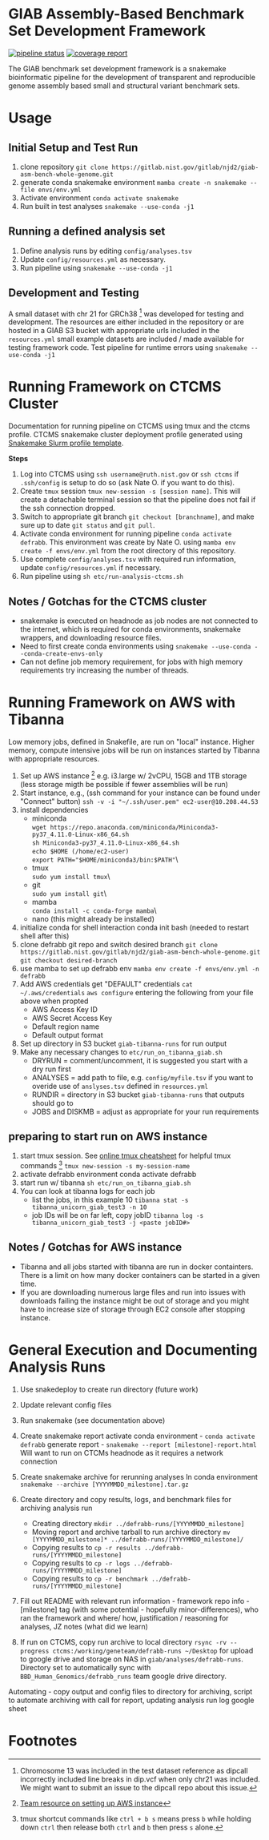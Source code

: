 # GIAB Assembly-Based Benchmark Set Development Framework
<!--

[![Actions Status](https://github.com/mrvollger/SmkTemplate/workflows/CI/badge.svg)](https://github.com/mrvollger/SmkTemplate/actions)
[![Actions Status](https://github.com/mrvollger/SmkTemplate/workflows/Linting/badge.svg)](https://github.com/mrvollger/SmkTemplate/actions)
[![Actions Status](https://github.com/mrvollger/SmkTemplate/workflows/black/badge.svg)](https://github.com/mrvollger/SmkTemplate/actions)

This is a Snakemake project template. The `Snakefile` is under `workflow`.

[Slides](https://mrvollger.github.io/SmkTemplate/slides) describing and justifying the use of this template.
-->
<!--gitlab badges-->
[![pipeline status](https://gitlab.nist.gov/gitlab/bbd-human-genomics/giab-asm-bench-whole-genome/badges/master/pipeline.svg)](https://gitlab.nist.gov/gitlab/bbd-human-genomics/giab-asm-bench-whole-genome/-/commits/master)
[![coverage report](https://gitlab.nist.gov/gitlab/bbd-human-genomics/giab-asm-bench-whole-genome/badges/master/coverage.svg)](https://gitlab.nist.gov/gitlab/bbd-human-genomics/giab-asm-bench-whole-genome/-/commits/master)

<!-- Background -->
The GIAB benchmark set development framework is a snakemake bioinformatic pipeline for the development of transparent and reproducible genome assembly based small and structural variant benchmark sets. 

<!-- Usage -->
# Usage
##  Initial Setup and Test Run
1. clone repository `git clone https://gitlab.nist.gov/gitlab/njd2/giab-asm-bench-whole-genome.git`
2. generate conda snakemake environment `mamba create -n snakemake --file envs/env.yml`
3. Activate environment `conda activate snakemake`
4. Run built in test analyses `snakemake --use-conda -j1`

## Running a defined analysis set
1. Define analysis runs by editing `config/analyses.tsv`
2. Update `config/resources.yml` as necessary.
3. Run pipeline using `snakemake --use-conda -j1`

## Development and Testing
A small dataset with chr 21 for GRCh38 [^1] was developed for testing and development. 
The resources are either included in the repository or are hosted in a GIAB S3 bucket with appropriate urls included in the `resources.yml`
small example datasets are included / made available for testing framework code. 
Test pipeline for runtime errors using `snakemake --use-conda -j1`

# Running Framework on CTCMS Cluster
Documentation for running pipeline on CTCMS using tmux and the ctcms profile.
CTCMS snakemake cluster deployment profile generated using [Snakemake Slurm profile template](https://github.com/Snakemake-Profiles/slurm).

__Steps__

1. Log into CTCMS using `ssh username@ruth.nist.gov` or `ssh ctcms` if `.ssh/config` is setup to do so (ask Nate O. if you want to do this).
1. Create `tmux` session `tmux new-session -s [session name]`. This will create a detachable terminal session so that the pipeline does not fail if the ssh connection dropped.
1. Switch to appropriate git branch `git checkout [branchname]`, and make sure up to date `git status` and `git pull`. 
1. Activate conda environment for running pipeline `conda activate defrabb`. This environment was create by Nate O. using `mamba env create -f envs/env.yml` from the root directory of this repository.
1. Use complete `config/analyses.tsv` with required run information, update `config/resources.yml` if necessary.
1. Run pipeline using `sh etc/run-analysis-ctcms.sh`


## Notes / Gotchas for the CTCMS cluster

* snakemake is executed on headnode as job nodes are not connected to the internet, which is required for conda environments, snakemake wrappers, and downloading resource files.
* Need to first create conda environments using `snakemake --use-conda --conda-create-envs-only`
* Can not define job memory requirement, for jobs with high memory requirements try increasing the number of threads.

# Running Framework on AWS with Tibanna
Low memory jobs, defined in Snakefile, are run on "local" instance. Higher memory, compute intensive jobs will be run on instances started by Tibanna with appropriate resources. 
1. Set up AWS instance [^2] e.g. i3.large w/ 2vCPU, 15GB and 1TB storage (less storage migth be possible if fewer assemblies will be run)
2. Start instance, e.g., (ssh command for your instance can be found under "Connect" button) 
`ssh -v -i "~/.ssh/user.pem" ec2-user@10.208.44.53`
3. install dependencies
	- miniconda\
`wget https://repo.anaconda.com/miniconda/Miniconda3-py37_4.11.0-Linux-x86_64.sh`\
`sh Miniconda3-py37_4.11.0-Linux-x86_64.sh`\
`echo $HOME (/home/ec2-user)`\
`export PATH="$HOME/miniconda3/bin:$PATH"`\
	- tmux\
`sudo yum install tmux`\
	- git\
`sudo yum install git`\
	- mamba\
`conda install -c conda-forge mamba`\
	- nano (this might already be installed)
4. initialize conda for shell interaction
conda init bash (needed to restart shell after this)
5. clone defrabb git repo and switch desired branch
`git clone https://gitlab.nist.gov/gitlab/njd2/giab-asm-bench-whole-genome.git`
`git checkout desired-branch`
6. use mamba to set up defrabb env
`mamba env create -f envs/env.yml -n defrabb`
7. Add AWS credentials
get "DEFAULT" credentials `cat ~/.aws/credentials`
`aws configure` entering the following from your file above when propted
	- AWS Access Key ID
	- AWS Secret Access Key
	- Default region name 
	- Default output format
8. Set up directory in S3 bucket `giab-tibanna-runs` for run output
9. Make any necessary changes to `etc/run_on_tibanna_giab.sh`
	- DRYRUN = comment/uncomment, it is suggested you start with a dry run first
	- ANALYSES = add path to file, e.g. `config/myfile.tsv` if you want to overide use of `anslyses.tsv` defined in `resources.yml` 
	- RUNDIR = directory in S3 bucket `giab-tibanna-runs` that outputs should go to
	- JOBS and DISKMB = adjust as appropriate for your run requirements
## preparing to start run on AWS instance
1. start tmux session. See [online tmux cheatsheet](https://tmuxcheatsheet.com) for helpful tmux commands [^3]
`tmux new-session -s my-session-name`
2. activate defrabb environment
conda activate defrabb
3. start run w/ tibanna
`sh etc/run_on_tibanna_giab.sh`
4. You can look at tibanna logs for each job
	- list the jobs, in this example 10
`tibanna stat -s tibanna_unicorn_giab_test3 -n 10`
	- job IDs will be on far left, copy jobID 
`tibanna log -s tibanna_unicorn_giab_test3 -j <paste jobID#>`
## Notes / Gotchas for AWS instance
- Tibanna and all jobs started with tibanna are run in docker containters.  There is a limit on how many docker containers can be started in a given time.
- If you are downloading numerous large files and run into issues with downloads failing the instance might be out of storage and you might have to increase size of storage through EC2 console after stopping instance. 

# General Execution and Documenting Analysis Runs
1. Use snakedeploy to create run directory (future work)
1. Update relevant config files
1. Run snakemake (see documentation above)
1. Create snakemake report
	activate conda environment - `conda activate defrabb`
	generate report - `snakemake --report [milestone]-report.html`
	Will want to run on CTCMs headnode as it requires a network connection
1. Create snakemake archive for rerunning analyses
	In conda environment `snakemake --archive [YYYYMMDD_milestone].tar.gz`
1. Create directory and copy results, logs, and benchmark files for archiving analysis run
	- Creating directory `mkdir ../defrabb-runs/[YYYYMMDD_milestone]`
	- Moving report and archive tarball to run archive directory `mv [YYYYMMDD_milestone]* ../defrabb-runs/[YYYYMMDD_milestone]/`
	- Copying results to `cp -r results ../defrabb-runs/[YYYYMMDD_milestone]`
	- Copying results to `cp -r logs ../defrabb-runs/[YYYYMMDD_milestone]`
	- Copying results to `cp -r benchmark ../defrabb-runs/[YYYYMMDD_milestone]`

1. Fill out README with relevant run information - framework repo info - [milestone] tag (with some potential - hopefully minor-differences), who ran the framework and where/ how, justification / reasoning for analyses, JZ notes (what did we learn)

1. If run on CTCMS, copy run archive to local directory `rsync -rv --progress ctcms:/working/geneteam/defrabb-runs ~/Desktop` for upload to google drive and storage on NAS in `giab/analyses/defrabb-runs`. Directory set to automatically sync with `BBD_Human_Genomics/defrabb_runs` team google drive directory.  

Automating - copy output and config files to directory for archiving, script to automate archiving with call for report, updating analysis run log google sheet

<!-- Resources/ Citations -->

# Footnotes
[^1]: Chromosome 13 was included in the test dataset reference as dipcall incorrectly included line breaks in dip.vcf when only chr21 was included. We might want to submit an issue to the dipcall repo about this issue.
[^2]: [Team resource on setting up AWS instance](https://docs.google.com/document/d/1IdAKastyUShjVl_8msWSR-n1ReKuhXpI_fqLcU829QQ/edit)
[^3]: tmux shortcut commands like `ctrl + b s`  means press `b` while holding down `ctrl` then release both `ctrl` and `b` then press `s` alone. 
